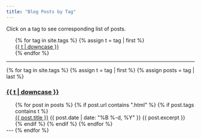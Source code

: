 ```yaml
---
title: "Blog Posts by Tag"
---
```


<!-- Reference: https://raw.githubusercontent.com/jokecamp/jokecamp.com/master/tag.md -->
Click on a tag to see corresponding list of posts.

<ul class="tags" style="list-style-type: none; margin:0">
{% for tag in site.tags %}
  {% assign t = tag | first %}
  <li display = "inline">
    <a href="/tag/#{{t | downcase | replace:" ","-" }}">{{ t | downcase }}</a>
  </li>
{% endfor %}
</ul>

---

{% for tag in site.tags %}
  {% assign t = tag | first %}
  {% assign posts = tag | last %}

  <h3><a name="{{t | downcase | replace:" ","-" }}"></a><a class="internal" href="/tag/#{{t | downcase | replace:" ","-" }}">{{ t | downcase }}</a></h3>
  <ul style="list-style-type: none; margin:0">
    {% for post in posts %}
      {% if post.url contains ".html" %}
        {% if post.tags contains t %}
        <li>
          <a href="{{ post.url }}">{{ post.title }}</a>
          <span class="date">{{ post.date | date: "%B %-d, %Y"  }}</span>
          {{ post.excerpt }}
        </li>
        {% endif %}
      {% endif %}
    {% endfor %}
  </ul>
  ---
{% endfor %}

<!-- {% for tag in site.tags %}
  <h3>{{ tag[0] }}</h3>
  <ul style="list-style-type: none; margin:0">
    {% for post in tag[1] %}
      {% if post.url contains ".html" %}
        <li>
          <a href="{{ post.url }}">{{ post.title }}</a>
          {{ post.excerpt}}
        </li>
      {% endif %}
    {% endfor %}
  </ul>
{% endfor %} -->

<!-- <ul>
  {% for post in site.posts %}
    <li>
      <a href="{{ post.url }}">{{ post.title }}</a>
    </li>
  {% endfor %}
</ul> -->
